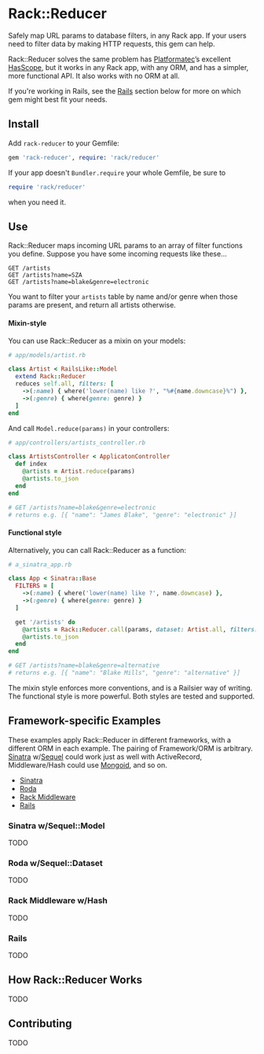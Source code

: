 Rack::Reducer
=============
Safely map URL params to database filters, in any Rack app.
If your users need to filter data by making HTTP requests, this gem can help.

Rack::Reducer solves the same problem has [Platformatec][1]’s excellent 
[HasScope][2], but it works in any Rack app, with any ORM, and has a simpler,
more functional API. It also works with no ORM at all.

If you're working in Rails, see the [Rails](#rails) section below for more
on which gem might best fit your needs.

Install
-------
Add `rack-reducer` to your Gemfile:

```ruby
gem 'rack-reducer', require: 'rack/reducer'
```

If your app doesn't `Bundler.require` your whole Gemfile, be sure to

```ruby
require 'rack/reducer'
```
when you need it.

Use
---
Rack::Reducer maps incoming URL params to an array of filter functions you
define. Suppose you have some incoming requests like these...

`GET /artists`  
`GET /artists?name=SZA`  
`GET /artists?name=blake&genre=electronic`

You want to filter your `artists` table by name and/or genre when those
params are present, and return all artists otherwise.

#### Mixin-style
You can use Rack::Reducer as a mixin on your models:

```ruby
# app/models/artist.rb

class Artist < RailsLike::Model
  extend Rack::Reducer
  reduces self.all, filters: [
    ->(:name) { where('lower(name) like ?', "%#{name.downcase}%") },
    ->(:genre) { where(genre: genre) }
  ]
end
```

And call `Model.reduce(params)` in your controllers:

```ruby
# app/controllers/artists_controller.rb

class ArtistsController < ApplicatonController
  def index
    @artists = Artist.reduce(params)
    @artists.to_json
  end
end

# GET /artists?name=blake&genre=electronic
# returns e.g. [{ "name": "James Blake", "genre": "electronic" }]
```

#### Functional style
Alternatively, you can call Rack::Reducer as a function:

```ruby
# a_sinatra_app.rb

class App < Sinatra::Base
  FILTERS = [
    ->(:name) { where('lower(name) like ?', name.downcase) },
    ->(:genre) { where(genre: genre) }
  ]

  get '/artists' do
    @artists = Rack::Reducer.call(params, dataset: Artist.all, filters: FILTERS)
    @artists.to_json
  end
end

# GET /artists?name=blake&genre=alternative
# returns e.g. [{ "name": "Blake Mills", "genre": "alternative" }]
```

The mixin style enforces more conventions, and is a Railsier way of writing.
The functional style is more powerful. Both styles are tested and supported.

Framework-specific Examples
---------------------------
These examples apply Rack::Reducer in different frameworks, with a different
ORM in each example. The pairing of Framework/ORM is arbitrary.
[Sinatra][sinatra] w/[Sequel][sequel] could work just as well with
ActiveRecord, Middleware/Hash could use [Mongoid][mongoid], and so on.

- [Sinatra](#sinatra-w-sequel-model)
- [Roda](#roda-w-sequel-dataset)
- [Rack Middleware](#rack-middleware-w-hash)
- [Rails](#rails)

### Sinatra w/Sequel::Model
TODO

### Roda w/Sequel::Dataset
TODO

### Rack Middleware w/Hash
TODO

### Rails
TODO

How Rack::Reducer Works
-----------------------
TODO

Contributing
------------
TODO


[1]: http://plataformatec.com.br/
[2]: https://github.com/plataformatec/has_scope
[sinatra]: https://github.com/sinatra/sinatra
[sequel]: https://github.com/jeremyevans/sequel
[mongoid]: https://github.com/mongodb/mongoid
